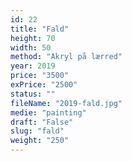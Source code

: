 ```yaml
---
id: 22
title: "Fald"
height: 70
width: 50
method: "Akryl på lærred"
year: 2019
price: "3500"
exPrice: "2500"
status: ""
fileName: "2019-fald.jpg"
medie: "painting"
draft: "False"
slug: "fald"
weight: "250"
---
```

